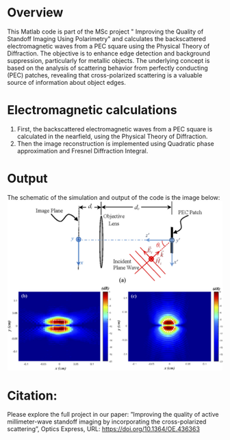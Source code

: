 # Overview

 This Matlab code is part of the MSc project " Improving the Quality of Standoff Imaging Using Polarimetry" and calculates the backscattered electromagnetic waves from a PEC square
 using the Physical Theory of Diffraction. 
 The objective is to enhance edge detection and background suppression, particularly for metallic objects. The underlying concept is based on the analysis of scattering behavior from perfectly conducting (PEC) patches, revealing that cross-polarized scattering is a valuable source of information about object edges.
 # Electromagnetic calculations
 1. First, the backscattered electromagnetic waves from a PEC square is calculated in the nearfield, using the Physical Theory of Diffraction.
 2. Then the image reconstruction is implemented using Quadratic phase approximation and Fresnel Diffraction Integral.

# Output
The schematic of the simulation and output of the code is the image below:
![ ](Output.jpg)
# Citation:
Please explore the full project in our paper:
”Improving the quality of active millimeter-wave standoff imaging by
incorporating the cross-polarized scattering”, Optics Express, URL:
https://doi.org/10.1364/OE.436363
